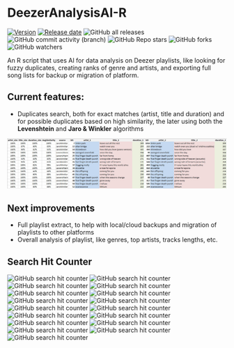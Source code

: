 # DeezerAnalysisAI-R
[![Version](https://img.shields.io/github/release/fevieira27/DeezerAnalysisAI-R)](https://github.com/fevieira27/DeezerAnalysisAI-R/releases/latest)
[![Release date](https://img.shields.io/github/release-date/fevieira27/DeezerAnalysisAI-R)](https://github.com/fevieira27/DeezerAnalysisAI-R/releases/latest)
![GitHub all releases](https://img.shields.io/github/downloads/fevieira27/DeezerAnalysisAI-R/total)
![GitHub commit activity (branch)](https://img.shields.io/github/commit-activity/y/fevieira27/DeezerAnalysisAI-R)
![GitHub Repo stars](https://img.shields.io/github/stars/fevieira27/DeezerAnalysisAI-R)
![GitHub forks](https://img.shields.io/github/forks/fevieira27/DeezerAnalysisAI-R)
![GitHub watchers](https://img.shields.io/github/watchers/fevieira27/DeezerAnalysisAI-R)

An R script that uses AI for data analysis on Deezer playlists, like looking for fuzzy duplicates, creating ranks of genre and artists, and exporting full song lists for backup or migration of platform.

## Current features:
- Duplicates search, both for exact matches (artist, title and duration) and for possible duplicates based on high similarity, the later using both the **Levenshtein** and **Jaro & Winkler** algorithms

![Example of results from duplicates search](./img/DeezerDuplicates.jpg)

## Next improvements
- Full playlist extract, to help with local/cloud backups and migration of playlists to other platforms
- Overall analysis of playlist, like genres, top artists, tracks lengths, etc.

## Search Hit Counter
![GitHub search hit counter](https://img.shields.io/github/search/fevieira27/ImageRecognitionAI-R/r)
![GitHub search hit counter](https://img.shields.io/github/search/fevieira27/ImageRecognitionAI-R/ai)
![GitHub search hit counter](https://img.shields.io/github/search/fevieira27/ImageRecognitionAI-R/music)
![GitHub search hit counter](https://img.shields.io/github/search/fevieira27/ImageRecognitionAI-R/songs)
![GitHub search hit counter](https://img.shields.io/github/search/fevieira27/ImageRecognitionAI-R/deezer)
![GitHub search hit counter](https://img.shields.io/github/search/fevieira27/ImageRecognitionAI-R/deezer-api)
![GitHub search hit counter](https://img.shields.io/github/search/fevieira27/ImageRecognitionAI-R/deezer-music-api)
![GitHub search hit counter](https://img.shields.io/github/search/fevieira27/ImageRecognitionAI-R/deezer-playlist)
![GitHub search hit counter](https://img.shields.io/github/search/fevieira27/ImageRecognitionAI-R/playlists)
![GitHub search hit counter](https://img.shields.io/github/search/fevieira27/ImageRecognitionAI-R/playlist)
![GitHub search hit counter](https://img.shields.io/github/search/fevieira27/ImageRecognitionAI-R/playlist-management)
![GitHub search hit counter](https://img.shields.io/github/search/fevieira27/ImageRecognitionAI-R/playlist-analysis)
![GitHub search hit counter](https://img.shields.io/github/search/fevieira27/ImageRecognitionAI-R/levenshtein)
![GitHub search hit counter](https://img.shields.io/github/search/fevieira27/ImageRecognitionAI-R/levenshtein-distance)
![GitHub search hit counter](https://img.shields.io/github/search/fevieira27/ImageRecognitionAI-R/jaro-winkler)
![GitHub search hit counter](https://img.shields.io/github/search/fevieira27/ImageRecognitionAI-R/jaro-winkler-distance)
![GitHub search hit counter](https://img.shields.io/github/search/fevieira27/ImageRecognitionAI-R/duplicate-detection)
